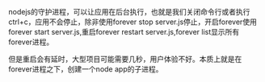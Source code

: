 nodejs的守护进程，可以让应用在后台执行，也就是我们关闭命令行或者执行ctrl+c，应用不会停止，除非使用forever stop server.js停止，开启forever使用forever start server.js,重启forever restart server.js,forever list显示所有forever进程。

但是重启会有延时，大型项目可能需要几秒，用户体验不好。本质上就是在forever进程之下，创建一个node app的子进程。
